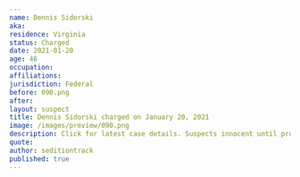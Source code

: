 ```yaml
---
name: Dennis Sidorski
aka:
residence: Virginia
status: Charged
date: 2021-01-20
age: 46
occupation:
affiliations:
jurisdiction: Federal
before: 090.png
after:
layout: suspect
title: Dennis Sidorski charged on January 20, 2021
image: /images/preview/090.png
description: Click for latest case details. Suspects innocent until proven guilty.
quote:
author: seditiontrack
published: true
---
```


